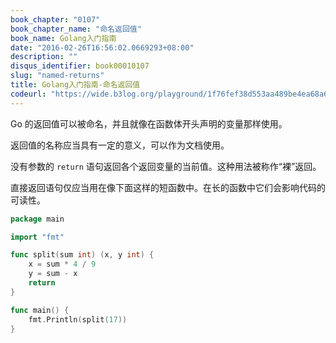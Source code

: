 ```yaml
---
book_chapter: "0107"
book_chapter_name: "命名返回值"
book_name: Golang入门指南
date: "2016-02-26T16:56:02.0669293+08:00"
description: ""
disqus_identifier: book00010107
slug: "named-returns"
title: Golang入门指南-命名返回值
codeurl: "https://wide.b3log.org/playground/1f76fef38d553aa489be4ea68a65fd9b.go"
---
```





Go 的返回值可以被命名，并且就像在函数体开头声明的变量那样使用。

返回值的名称应当具有一定的意义，可以作为文档使用。

没有参数的 `return` 语句返回各个返回变量的当前值。这种用法被称作“裸”返回。

直接返回语句仅应当用在像下面这样的短函数中。在长的函数中它们会影响代码的可读性。

```go
package main

import "fmt"

func split(sum int) (x, y int) {
	x = sum * 4 / 9
	y = sum - x
	return
}

func main() {
	fmt.Println(split(17))
}

```

